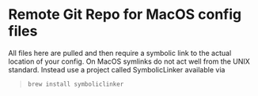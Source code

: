 # Remote Git Repo for MacOS config files

All files here are pulled and then require a symbolic link to the actual location of your config.
On MacOS symlinks do not act well from the UNIX standard. Instead use a project called SymbolicLinker available via 
> `brew install symboliclinker`

